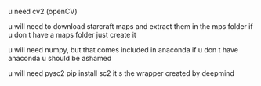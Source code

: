 u need cv2
(openCV) 

u will need to download starcraft maps and extract them in the mps folder
if u don t have a maps folder just create it

u will need numpy, but that comes included in anaconda
if u don t have anaconda u should be ashamed

u will need pysc2 
pip install sc2
it s the wrapper created by deepmind 

